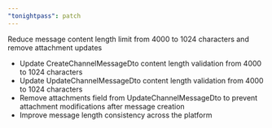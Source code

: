 ```yaml
---
"tonightpass": patch
---
```


Reduce message content length limit from 4000 to 1024 characters and remove attachment updates

- Update CreateChannelMessageDto content length validation from 4000 to 1024 characters
- Update UpdateChannelMessageDto content length validation from 4000 to 1024 characters  
- Remove attachments field from UpdateChannelMessageDto to prevent attachment modifications after message creation
- Improve message length consistency across the platform